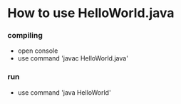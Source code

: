 # How to use HelloWorld.java

### compiling
* open console
* use command 'javac HelloWorld.java'

### run
* use command 'java HelloWorld'